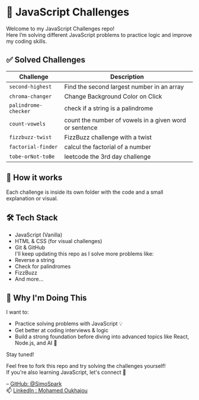 # 🧠 JavaScript Challenges

Welcome to my JavaScript Challenges repo!  
Here I’m solving different JavaScript problems to practice logic and improve my coding skills.

## ✅ Solved Challenges

| Challenge         | Description                                 |
|------------------|---------------------------------------------|
| `second-highest` | Find the second largest number in an array
| `chroma-changer` |Change Background Color on Click             |
| `palindrome-checker` |check if a string is a palindrome        |
| `count-vowels` |count the number of vowels in a given word or sentence |
| `fizzbuzz-twist` |FizzBuzz challenge with a twist |
| `factorial-finder` |calcul the factorial of a number |
| `tobe-orNot-toBe` |leetcode the 3rd day challenge |



## 📌 How it works

Each challenge is inside its own folder with the code and a small explanation or visual.

## 🛠 Tech Stack

- JavaScript (Vanilla)
- HTML & CSS (for visual challenges)
- Git & GitHub <br/>
I'll keep updating this repo as I solve more problems like:
- Reverse a string
- Check for palindromes
- FizzBuzz
- And more...
  
 ## 🌱 Why I'm Doing This

I want to:
- Practice solving problems with JavaScript 💡
- Get better at coding interviews & logic
- Build a strong foundation before diving into advanced topics like React, Node.js, and AI 🧠

Stay tuned!

Feel free to fork this repo and try solving the challenges yourself!  
If you're also learning JavaScript, let's connect 👋

 – [GitHub: @SimoSpark](https://github.com/SimoSpark) <br />
📫 [LinkedIn : Mohamed Oukhajou](https://www.linkedin.com/in/mohamed-oukhajou-9183a8295/)
